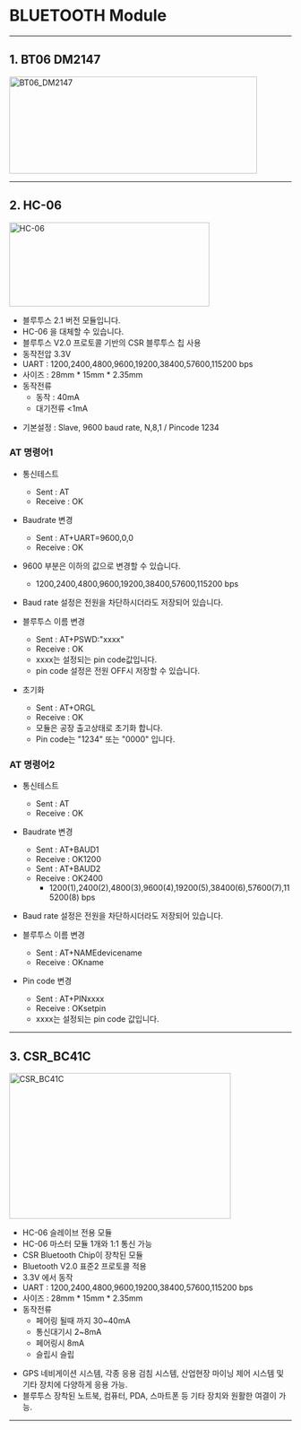 # BLUETOOTH Module

---
## 1. BT06 DM2147
<img width="442" height="173" alt="BT06_DM2147" src="https://github.com/user-attachments/assets/9b92e6a3-71bf-4c2b-843f-63ae17afe8d0" />


 
---

## 2. HC-06

<img width="357" height="150" alt="HC-06" src="https://github.com/user-attachments/assets/8068f470-c33a-4a62-8abf-83f56e78a098" />

- 블루투스 2.1 버전 모듈입니다.
- HC-06 을 대체할 수 있습니다.
- 블루투스 V2.0 프로토콜 기반의 CSR 블루투스 칩 사용
- 동작전압 3.3V
- UART : 1200,2400,4800,9600,19200,38400,57600,115200 bps
- 사이즈 : 28mm * 15mm * 2.35mm
- 동작전류
  - 동작 : 40mA
  - 대기전류 <1mA
* 기본설정 : Slave, 9600 baud rate, N,8,1 / Pincode 1234

### AT 명령어1
- 통신테스트
  - Sent : AT
  - Receive : OK
- Baudrate 변경
  - Sent : AT+UART=9600,0,0
  - Receive : OK
 - 9600 부분은 이하의 값으로 변경할 수 있습니다.
   - 1200,2400,4800,9600,19200,38400,57600,115200 bps
 - Baud rate 설정은 전원을 차단하시더라도 저장되어 있습니다.

- 블루투스 이름 변경
  - Sent : AT+PSWD:"xxxx"
  - Receive : OK
  - xxxx는 설정되는 pin code값입니다.
  - pin code 설정은 전원 OFF시 저장할 수 있습니다.
 
- 초기화
  - Sent : AT+ORGL
  - Receive : OK
  - 모듈은 공장 출고상태로 초기화 합니다.
  - Pin code는 "1234" 또는 "0000" 입니다.

### AT 명령어2
- 통신테스트
  - Sent : AT
  - Receive : OK
- Baudrate 변경
  - Sent : AT+BAUD1
  - Receive : OK1200
  - Sent : AT+BAUD2
  - Receive : OK2400
    - 1200(1),2400(2),4800(3),9600(4),19200(5),38400(6),57600(7),115200(8) bps
 - Baud rate 설정은 전원을 차단하시더라도 저장되어 있습니다.

- 블루투스 이름 변경
  - Sent : AT+NAMEdevicename
  - Receive : OKname

- Pin code 변경
  - Sent : AT+PINxxxx
  - Receive : OKsetpin
  - xxxx는 설정되는 pin code 값입니다.

---


## 3. CSR_BC41C

<img width="395" height="260" alt="CSR_BC41C" src="https://github.com/user-attachments/assets/6faec10a-d41e-4233-a3dd-c0738e9bebb3" />

- HC-06 슬레이브 전용 모듈
- HC-06 마스터 모듈 1개와 1:1 통신 가능
- CSR Bluetooth Chip이 장착된 모듈
- Bluetooth V2.0 표준2 프로토콜 적용
- 3.3V 에서 동작
- UART : 1200,2400,4800,9600,19200,38400,57600,115200 bps
- 사이즈 : 28mm * 15mm * 2.35mm 
- 동작전류
  - 페어링 될때 까지 30~40mA
  - 통신대기시 2~8mA
  - 페어링시 8mA
  - 슬립시 슬립
* GPS 네비게이션 시스템, 각종 응용 검침 시스템, 산업현장 마이닝 제어 시스템 및 기타 장치에 다양하게 응용 가능.
* 블루투스 장착된 노트북, 컴퓨터, PDA, 스마트폰 등 기타 장치와 원활한 여결이 가능.

---
